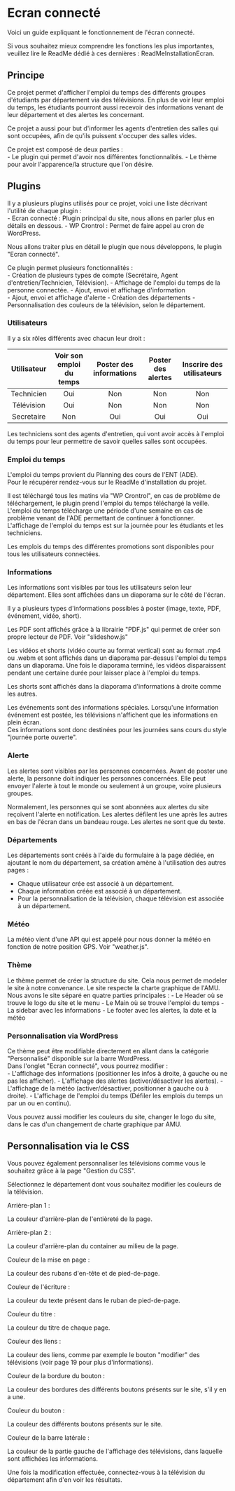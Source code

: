 # Ecran connecté

Voici un guide expliquant le fonctionnement de l'écran connecté.  

Si vous souhaitez mieux comprendre les fonctions les plus importantes, veuillez lire le ReadMe dédié à ces dernières : ReadMeInstallationEcran.  

## Principe

Ce projet permet d'afficher l'emploi du temps des différents groupes d'étudiants par département via des télévisions.
En plus de voir leur emploi du temps, les étudiants pourront aussi recevoir des informations venant de leur département et des alertes les concernant.  

Ce projet a aussi pour but d'informer les agents d'entretien des salles qui sont occupées, afin de qu'ils puissent s'occuper des salles vides.

Ce projet est composé de deux parties :  
    - Le plugin qui permet d'avoir nos différentes fonctionnalités.
    - Le thème pour avoir l'apparence/la structure que l'on désire. 

## Plugins

Il y a plusieurs plugins utilisés pour ce projet, voici une liste décrivant l'utilité de chaque plugin :  
    - Ecran connecté : Plugin principal du site, nous allons en parler plus en détails en dessous. 
    - WP Crontrol : Permet de faire appel au cron de WordPress.

Nous allons traiter plus en détail le plugin que nous développons, le plugin "Ecran connecté".  

Ce plugin permet plusieurs fonctionnalités :  
    - Création de plusieurs types de compte (Secrétaire, Agent d'entretien/Technicien, Télévision).
    - Affichage de l'emploi du temps de la personne connectée.
    - Ajout, envoi et affichage d'information  
    - Ajout, envoi et affichage d'alerte 
    - Création des départements
    - Personnalisation des couleurs de la télévision, selon le département.


### Utilisateurs

Il y a six rôles différents avec chacun leur droit :  

|  Utilisateur       | Voir son emploi du temps |   Poster des informations | Poster des alertes | Inscrire des utilisateurs |
|:------------------:|:------------------------:|:-------------------------:|:------------------:|:-------------------------:|
| Technicien         |        Oui               |      Non                  |     Non            |     Non                   |
| Télévision         |        Oui               |      Non                  |     Non            |     Non                   |
| Secretaire         |        Non               |      Oui                  |     Oui            |     Oui                   |

Les techniciens sont des agents d'entretien, qui vont avoir accès à l'emploi du temps pour leur permettre de savoir quelles salles sont occupées.

### Emploi du temps

L'emploi du temps provient du Planning des cours de l'ENT (ADE).  
Pour le récupérer rendez-vous sur le ReadMe d'installation du projet.  

Il est téléchargé tous les matins via "WP Crontrol", en cas de problème de téléchargement, le plugin prend l'emploi du temps téléchargé la veille.  
L'emploi du temps télécharge une période d'une semaine en cas de problème venant de l'ADE permettant de continuer à fonctionner.  
L'affichage de l'emploi du temps est sur la journée pour les étudiants et les techniciens.  

Les emplois du temps des différentes promotions sont disponibles pour tous les utilisateurs connectées.  


### Informations

Les informations sont visibles par tous les utilisateurs selon leur département.
Elles sont affichées dans un diaporama sur le côté de l'écran.

Il y a plusieurs types d'informations possibles à poster (image, texte, PDF, événement, vidéo, short).

Les PDF sont affichés grâce à la librairie "PDF.js" qui permet de créer son propre lecteur de PDF. Voir "slideshow.js"

Les vidéos et shorts (vidéo courte au format vertical) sont au format .mp4 ou .webm et sont affichés dans un diaporama par-dessus l'emploi du temps
dans un diaporama. Une fois le diaporama terminé, les vidéos disparaissent pendant une certaine durée pour laisser place à l'emploi du temps.

Les shorts sont affichés dans la diaporama d'informations à droite comme les autres.

Les événements sont des informations spéciales. Lorsqu'une information événement est postée, les télévisions n'affichent que les informations en plein écran.  
Ces informations sont donc destinées pour les journées sans cours du style "journée porte ouverte".  


### Alerte

Les alertes sont visibles par les personnes concernées.
Avant de poster une alerte, la personne doit indiquer les personnes concernées. Elle peut envoyer l'alerte à tout le monde ou seulement à un groupe, voire plusieurs groupes.

Normalement, les personnes qui se sont abonnées aux alertes du site reçoivent l'alerte en notification.
Les alertes défilent les une après les autres en bas de l'écran dans un bandeau rouge.
Les alertes ne sont que du texte.

### Départements
Les départements sont créés à l'aide du formulaire à la page dédiée, en ajoutant le nom du département, sa création amène à l'utilisation des autres pages : 
- Chaque utilisateur crée est associé à un département.
- Chaque information créée est associé à un département.
- Pour la personnalisation de la télévision, chaque télévision est associée à un département.


### Météo

La météo vient d'une API qui est appelé pour nous donner la météo en fonction de notre position GPS.
Voir "weather.js".

### Thème

Le thème permet de créer la structure du site. Cela nous permet de modeler le site à notre convenance.
Le site respecte la charte graphique de l'AMU. Nous avons le site séparé en quatre parties principales :
    - Le Header où se trouve le logo du site et le menu
    - Le Main où se trouve l'emploi du temps
    - La sidebar avec les informations
    - Le footer avec les alertes, la date et la météo


### Personnalisation via WordPress

Ce thème peut être modifiable directement en allant dans la catégorie "Personnalisé" disponible sur la barre WordPress.  
Dans l'onglet "Ecran connecté", vous pourrez modifier :  
    - L'affichage des informations (positionner les infos à droite, à gauche ou ne pas les afficher). 
    - L'affichage des alertes (activer/désactiver les alertes). 
    - L'affichage de la météo (activer/désactiver, positionner à gauche ou à droite).
    - L'affichage de l'emploi du temps (Défiler les emplois du temps un par un ou en continu).

Vous pouvez aussi modifier les couleurs du site, changer le logo du site, dans le cas d'un changement de charte graphique
par AMU.

## Personnalisation via le CSS

Vous pouvez également personnaliser les télévisions comme vous le souhaitez grâce à la page "Gestion du CSS".

Sélectionnez le département dont vous souhaitez modifier les couleurs de la télévision.

Arrière-plan 1 :

La couleur d'arrière-plan de l'entièreté de la page.

Arrière-plan 2 :

La couleur d'arrière-plan du container au milieu de la page.

Couleur de la mise en page :

La couleur des rubans d'en-tête et de pied-de-page.

Couleur de l'écriture :

La couleur du texte présent dans le ruban de pied-de-page.

Couleur du titre :

La couleur du titre de chaque page.

Couleur des liens :

La couleur des liens, comme par exemple le bouton "modifier" des télévisions (voir page 19 pour plus d'informations).

Couleur de la bordure du bouton :

La couleur des bordures des différents boutons présents sur le site, s'il y en a une.

Couleur du bouton :

La couleur des différents boutons présents sur le site.

Couleur de la barre latérale :

La couleur de la partie gauche de l'affichage des télévisions, dans laquelle sont affichées les informations.

Une fois la modification effectuée, connectez-vous à la télévision du département afin d'en voir les résultats.


